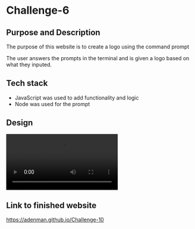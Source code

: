 # Challenge-6

## Purpose and Description

The purpose of this website is to create a logo using the command prompt

The user answers the prompts in the terminal and is given a logo based on what they inputed. 

## Tech stack

* JavaScript was used to add functionality and logic
* Node was used for the prompt


## Design


<video controls src="Assets/bandicam 2024-09-05 16-07-24-400.mp4" title="Title"></video>



## Link to finished website
https://adenman.github.io/Challenge-10